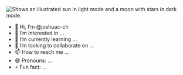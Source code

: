 <picture>
  <source media="(prefers-color-scheme: dark)" srcset="https://i.pinimg.com/originals/5a/b5/49/5ab5498e1354cba4a7186f72cea9e61a.jpg">
  <source media="(prefers-color-scheme: light)" srcset="https://i.pinimg.com/originals/5a/b5/49/5ab5498e1354cba4a7186f72cea9e61a.jpg">
  <img alt="Shows an illustrated sun in light mode and a moon with stars in dark mode." src="https://i.pinimg.com/originals/5a/b5/49/5ab5498e1354cba4a7186f72cea9e61a.jpg">
</picture>


- 👋 Hi, I’m @joshuac-ch
- 👀 I’m interested in ...
- 🌱 I’m currently learning ...
- 💞️ I’m looking to collaborate on ...
- 📫 How to reach me ...
- 😄 Pronouns: ...
- ⚡ Fun fact: ...

<!---
joshuac-ch/joshuac-ch is a ✨ special ✨ repository because its `README.md` (this file) appears on your GitHub profile.
You can click the Preview link to take a look at your changes.
--->
